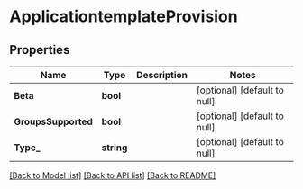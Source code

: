 # ApplicationtemplateProvision

## Properties
Name | Type | Description | Notes
------------ | ------------- | ------------- | -------------
**Beta** | **bool** |  | [optional] [default to null]
**GroupsSupported** | **bool** |  | [optional] [default to null]
**Type_** | **string** |  | [optional] [default to null]

[[Back to Model list]](../README.md#documentation-for-models) [[Back to API list]](../README.md#documentation-for-api-endpoints) [[Back to README]](../README.md)

